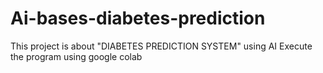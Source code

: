 # Ai-bases-diabetes-prediction
This project is about "DIABETES PREDICTION SYSTEM" using AI
Execute the program using google colab
